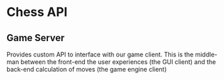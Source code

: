 # Chess API

## Game Server
Provides custom API to interface with our game client. This is the middle-man between the front-end the user experiences (the GUI client) and the back-end calculation of moves (the game engine client)